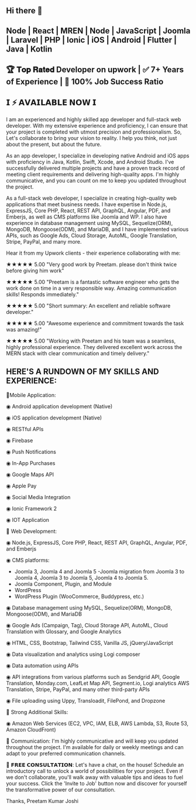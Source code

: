 ## Hi there 👋
## Node | React | MREN | Node | JavaScript | Joomla | Laravel | PHP | Ionic | iOS | Android | Flutter | Java | Kotlin 
<!--
**PreetamKumarjoshi/PreetamKumarjoshi** is a ✨ _special_ ✨ repository because its `README.md` (this file) appears on your GitHub profile.

Here are some ideas to get you started:

- 🔭 I’m currently working on ...
- 🌱 I’m currently learning ...
- 👯 I’m looking to collaborate on ...
- 🤔 I’m looking for help with ...
- 💬 Ask me about ...
- 📫 How to reach me: ...
- 😄 Pronouns: ...
- ⚡ Fun fact: ...
-->
🏆 𝐓𝐨𝐩 𝐑𝐚𝐭𝐞𝐝 Developer on upwork | ✅ 7+ Years of Experience | 🥇 100% Job Success Ratio 
------------------------
𝗜 ⚡ 𝗔𝗩𝗔𝗜𝗟𝗔𝗕𝗟𝗘 𝗡𝗢𝗪 𝗜
------------------------
I am an experienced and highly skilled app developer and full-stack web developer. With my extensive experience and proficiency, I can ensure that your project is completed with utmost precision and professionalism. So, Let's collaborate to bring your vision to reality. I help you think, not just about the present, but about the future.

As an app developer, I specialize in developing native Android and iOS apps with proficiency in Java, Kotlin, Swift, Xcode, and Android Studio. I've successfully delivered multiple projects and have a proven track record of meeting client requirements and delivering high-quality apps. I'm highly communicative, and you can count on me to keep you updated throughout the project.

As a full-stack web developer, I specialize in creating high-quality web applications that meet business needs. I have expertise in Node.js, ExpressJS, Core PHP, React, REST API, GraphQL, Angular, PDF, and Emberjs, as well as CMS platforms like Joomla and WP. I also have experience in database management using MySQL, Sequelize(ORM), MongoDB, Mongoose(ODM), and MariaDB, and I have implemented various APIs, such as Google Ads, Cloud Storage, AutoML, Google Translation, Stripe, PayPal, and many more.

Hear it from my Upwork clients - their experience collaborating with me:

★★★★★ 5.00
"Very good work by Preetam. please don't think twice before giving him work"

★★★★★ 5.00
"Preetam is a fantastic software engineer who gets the work done on time in a very responsible way. Amazing communication skills! Responds immediately."

★★★★★ 5.00
"Short summary: An excellent and reliable software developer."

★★★★★ 5.00
"Awesome experience and commitment towards the task was amazing!"

★★★★★ 5.00
"Working with Preetam and his team was a seamless, highly professional experience. They delivered excellent work across the MERN stack with clear communication and timely delivery."

HERE'S A RUNDOWN OF MY SKILLS AND EXPERIENCE:
-----------------------------------------------------------


🔹Mobile Application:

◉ Android application development (Native)

◉ iOS application development (Native)

◉ RESTful APIs

◉ Firebase

◉ Push Notifications

◉ In-App Purchases

◉ Google Maps API

◉ Apple Pay

◉ Social Media Integration

◉ Ionic Framework 2

◉ IOT Application




🔹 Web Development:

◉ Node.js, ExpressJS, Core PHP, React, REST API, GraphQL, Angular, PDF, and Emberjs

◉ CMS platforms:
- Joomla 3, Joomla 4 and Joomla 5
-Joomla migration from Joomla 3 to Joomla 4, Joomla 3 to Joomla 5, Joomla 4 to Joomla 5.
- Joomla Component, Plugin, and Module
- WordPress
- WordPress Plugin (WooCommerce, Buddypress, etc.)

◉ Database management using MySQL, Sequelize(ORM), MongoDB, Mongoose(ODM), and MariaDB

◉ Google Ads (Campaign, Tag), Cloud Storage API, AutoML, Cloud Translation with Glossary, and
Google Analytics

◉ HTML, CSS, Bootstrap, Tailwind CSS, Vanilla JS, jQuery/JavaScript

◉ Data visualization and analytics using Logi composer

◉ Data automation using APIs

◉ API integrations from various platforms such as Sendgrid API, Google Translation,
Monday.com, LeafLet Map API, Segment.io, Logi analytics AWS Translation, Stripe, PayPal, and
many other third-party APIs

◉ File uploading using Uppy, Transloadit, FilePond, and Dropzone




🔹 Strong Additional Skills:

◉ Amazon Web Services (EC2, VPC, IAM, ELB, AWS Lambda, S3, Route 53, Amazon CloudFront)

💬 Communication:
I'm highly communicative and will keep you updated throughout the project. I'm available for daily or weekly meetings and can adapt to your preferred communication channels.

💬 𝗙𝗥𝗘𝗘 𝗖𝗢𝗡𝗦𝗨𝗟𝗧𝗔𝗧𝗜𝗢𝗡:
Let's have a chat, on the house! Schedule an introductory call to unlock a world of possibilities for your project. Even if we don't collaborate, you'll walk away with valuable tips and ideas to fuel your success. Click the 'Invite to Job' button now and discover for yourself the transformative power of our consultation.

Thanks,
Preetam Kumar Joshi
